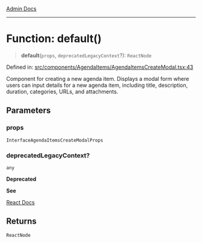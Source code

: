 [Admin Docs](/)

***

# Function: default()

> **default**(`props`, `deprecatedLegacyContext`?): `ReactNode`

Defined in: [src/components/AgendaItems/AgendaItemsCreateModal.tsx:43](https://github.com/PalisadoesFoundation/talawa-admin/blob/main/src/components/AgendaItems/AgendaItemsCreateModal.tsx#L43)

Component for creating a new agenda item.
Displays a modal form where users can input details for a new agenda item, including title, description, duration, categories, URLs, and attachments.

## Parameters

### props

`InterfaceAgendaItemsCreateModalProps`

### deprecatedLegacyContext?

`any`

**Deprecated**

**See**

[React Docs](https://legacy.reactjs.org/docs/legacy-context.html#referencing-context-in-lifecycle-methods)

## Returns

`ReactNode`
